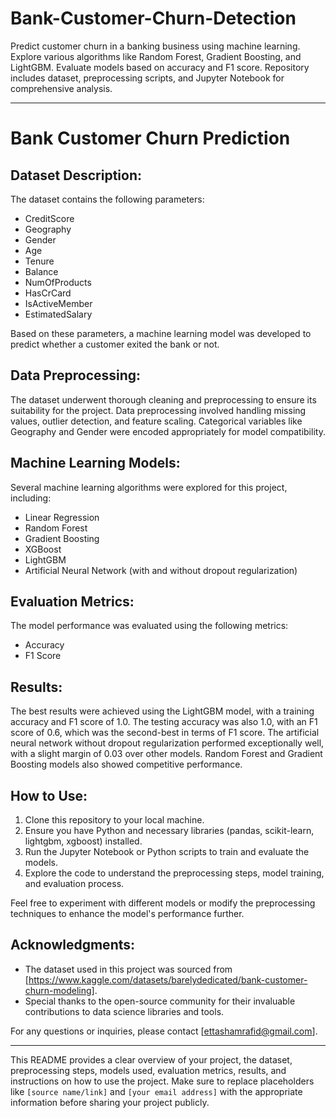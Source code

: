 # Bank-Customer-Churn-Detection
Predict customer churn in a banking business using machine learning. Explore various algorithms like Random Forest, Gradient Boosting, and LightGBM. Evaluate models based on accuracy and F1 score. Repository includes dataset, preprocessing scripts, and Jupyter Notebook for comprehensive analysis.

---

# Bank Customer Churn Prediction

## Dataset Description:
The dataset contains the following parameters:
- CreditScore
- Geography
- Gender
- Age
- Tenure
- Balance
- NumOfProducts
- HasCrCard
- IsActiveMember
- EstimatedSalary

Based on these parameters, a machine learning model was developed to predict whether a customer exited the bank or not.

## Data Preprocessing:
The dataset underwent thorough cleaning and preprocessing to ensure its suitability for the project. Data preprocessing involved handling missing values, outlier detection, and feature scaling. Categorical variables like Geography and Gender were encoded appropriately for model compatibility.

## Machine Learning Models:
Several machine learning algorithms were explored for this project, including:
- Linear Regression
- Random Forest
- Gradient Boosting
- XGBoost
- LightGBM
- Artificial Neural Network (with and without dropout regularization)

## Evaluation Metrics:
The model performance was evaluated using the following metrics:
- Accuracy
- F1 Score

## Results:
The best results were achieved using the LightGBM model, with a training accuracy and F1 score of 1.0. The testing accuracy was also 1.0, with an F1 score of 0.6, which was the second-best in terms of F1 score. The artificial neural network without dropout regularization performed exceptionally well, with a slight margin of 0.03 over other models. Random Forest and Gradient Boosting models also showed competitive performance.

## How to Use:
1. Clone this repository to your local machine.
2. Ensure you have Python and necessary libraries (pandas, scikit-learn, lightgbm, xgboost) installed.
3. Run the Jupyter Notebook or Python scripts to train and evaluate the models.
4. Explore the code to understand the preprocessing steps, model training, and evaluation process.

Feel free to experiment with different models or modify the preprocessing techniques to enhance the model's performance further.

## Acknowledgments:
- The dataset used in this project was sourced from [https://www.kaggle.com/datasets/barelydedicated/bank-customer-churn-modeling].
- Special thanks to the open-source community for their invaluable contributions to data science libraries and tools.

For any questions or inquiries, please contact [ettashamrafid@gmail.com].

---

This README provides a clear overview of your project, the dataset, preprocessing steps, models used, evaluation metrics, results, and instructions on how to use the project. Make sure to replace placeholders like `[source name/link]` and `[your email address]` with the appropriate information before sharing your project publicly.
